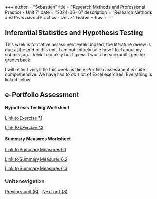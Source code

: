 +++
author = "Sebastien"
title = "Research Methods and Professional Practice - Unit 7"
date = "2024-06-16"
description = "Research Methods and Professional Practice - Unit 7"
hidden = true
+++

## Inferential Statistics and Hypothesis Testing

This week is formative assessment week! Indeed, the literature review is due at the end of this unit.
I am not entirely sure how I feel about my submission. I _think_ I did okay but I guess I won't be sure until I get the grades back.

I will reflect very little this week as the e-Portfolio assessment is quite comprehensive. We have had to do a lot of Excel exercises. Everything is linked below.

## e-Portfolio Assessment

#### Hypothesis Testing Worksheet

[Link to Exercise 7.1](/exercise_7.1.xlsx)

[Link to Exercise 7.2](/exercise_7.2.xlsx)


#### Summary Measures Worksheet

[Link to Summary Measures 6.1](/summary_measures_6.1.xlsx)

[Link to Summary Measures 6.2](/summary_measures_6.2.xlsx)

[Link to Summary Measures 6.3](/summary_measures_6.3.xlsx)


### Units navigation

[Previous unit (6)](/post/m7u6/) - [Next unit (8)](/post/m7u8/)